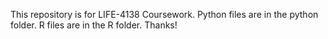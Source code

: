 This repository is for LIFE-4138 Coursework. 
Python files are in the python folder.
R files are in the R folder. 
Thanks!
